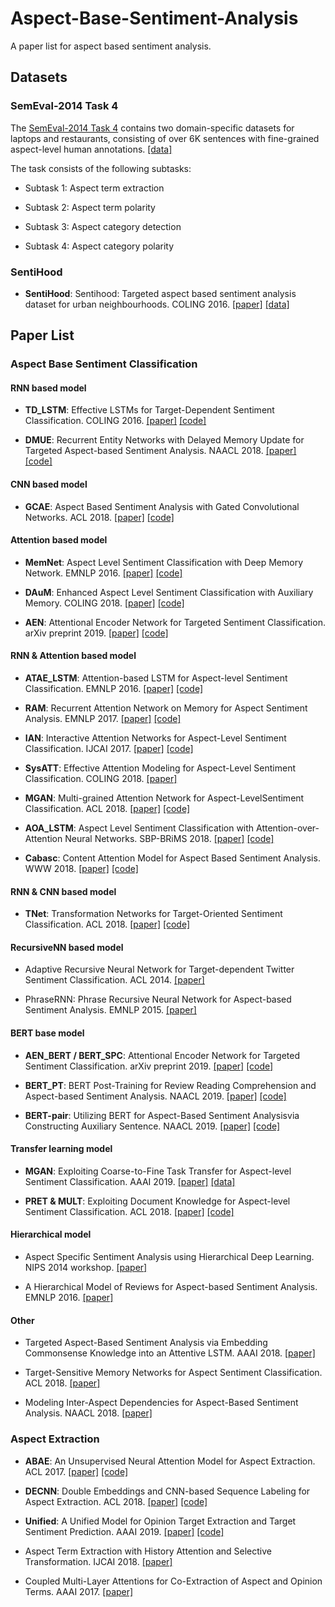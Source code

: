 # Aspect-Base-Sentiment-Analysis

A paper list for aspect based sentiment analysis.

## Datasets

### SemEval-2014 Task 4

The [SemEval-2014 Task 4][45] contains two domain-specific datasets for laptops and restaurants, consisting of over 6K sentences with fine-grained aspect-level human annotations. [[data]][46]

The task consists of the following subtasks:

- Subtask 1: Aspect term extraction

- Subtask 2: Aspect term polarity

- Subtask 3: Aspect category detection

- Subtask 4: Aspect category polarity


### SentiHood

- **SentiHood**: Sentihood: Targeted aspect based sentiment analysis dataset for urban neighbourhoods. COLING 2016. [[paper]][43] [[data]][44]

## Paper List

### Aspect Base Sentiment Classification

#### RNN based model

- **TD_LSTM**: Effective LSTMs for Target-Dependent Sentiment Classification. COLING 2016. [[paper]][8] [[code]][21]

- **DMUE**: Recurrent Entity Networks with Delayed Memory Update for Targeted Aspect-based Sentiment Analysis. NAACL 2018. [[paper]][47] [[code]][48]

#### CNN based model

- **GCAE**: Aspect Based Sentiment Analysis with Gated Convolutional Networks. ACL 2018. [[paper]][2] [[code]][22]

#### Attention based model

- **MemNet**: Aspect Level Sentiment Classification with Deep Memory Network. EMNLP 2016. [[paper]][6] [[code]][23]

- **DAuM**: Enhanced Aspect Level Sentiment Classification with Auxiliary Memory. COLING 2018. [[paper]][11] [[code]][24]

- **AEN**: Attentional Encoder Network for Targeted Sentiment Classification. arXiv preprint 2019. [[paper]][28] [[code]][29]

#### RNN & Attention based model

- **ATAE_LSTM**: Attention-based LSTM for Aspect-level Sentiment Classification. EMNLP 2016. [[paper]][10] [[code]][25]

- **RAM**: Recurrent Attention Network on Memory for Aspect Sentiment Analysis. EMNLP 2017. [[paper]][41] [[code]][42]

- **IAN**: Interactive Attention Networks for Aspect-Level Sentiment Classification. IJCAI 2017. [[paper]][1] [[code]][26]

- **SysATT**: Effective Attention Modeling for Aspect-Level Sentiment Classification. COLING 2018. [[paper]][3]

- **MGAN**: Multi-grained Attention Network for Aspect-LevelSentiment Classification. ACL 2018. [[paper]][30] [[code]][31]

- **AOA_LSTM**: Aspect Level Sentiment Classification with Attention-over-Attention Neural Networks. SBP-BRiMS 2018. [[paper]][32] [[code]][33]

- **Cabasc**: Content Attention Model for Aspect Based Sentiment Analysis. WWW 2018. [[paper]][36] [[code]][37]

#### RNN & CNN based model

- **TNet**: Transformation Networks for Target-Oriented Sentiment Classification. ACL 2018. [[paper]][34] [[code]][35]

#### RecursiveNN based model

- Adaptive Recursive Neural Network for Target-dependent Twitter Sentiment Classification. ACL 2014. [[paper]][4]

- PhraseRNN: Phrase Recursive Neural Network for Aspect-based Sentiment Analysis. EMNLP 2015. [[paper]][7]

#### BERT base model

- **AEN_BERT / BERT_SPC**: Attentional Encoder Network for Targeted Sentiment Classification. arXiv preprint 2019. [[paper]][28] [[code]][29]

- **BERT_PT**: BERT Post-Training for Review Reading Comprehension and Aspect-based Sentiment Analysis. NAACL 2019. [[paper]][49] [[code]][50]

- **BERT-pair**: Utilizing BERT for Aspect-Based Sentiment Analysisvia Constructing Auxiliary Sentence. NAACL 2019. [[paper]][51] [[code]][52]

#### Transfer learning model

- **MGAN**: Exploiting Coarse-to-Fine Task Transfer for Aspect-level Sentiment Classification. AAAI 2019. [[paper]][12] [[data]][27]

- **PRET & MULT**: Exploiting Document Knowledge for Aspect-level Sentiment Classification. ACL 2018. [[paper]][9] [[code]][38]

#### Hierarchical model

- Aspect Specific Sentiment Analysis using Hierarchical Deep Learning. NIPS 2014 workshop. [[paper]][5]

- A Hierarchical Model of Reviews for Aspect-based Sentiment Analysis. EMNLP 2016. [[paper]][15]

#### Other

- Targeted Aspect-Based Sentiment Analysis via Embedding Commonsense Knowledge into an Attentive LSTM. AAAI 2018. [[paper]][13]

- Target-Sensitive Memory Networks for Aspect Sentiment Classification. ACL 2018. [[paper]][14]

- Modeling Inter-Aspect Dependencies for Aspect-Based Sentiment Analysis. NAACL 2018. [[paper]][16]

### Aspect Extraction

- **ABAE**: An Unsupervised Neural Attention Model for Aspect Extraction. ACL 2017. [[paper]][17] [[code]][39]

- **DECNN**: Double Embeddings and CNN-based Sequence Labeling for Aspect Extraction. ACL 2018. [[paper]][18] [[code]][40]

- **Unified**: A Unified Model for Opinion Target Extraction and Target Sentiment Prediction. AAAI 2019. [[paper]][53] [[code]][54]

- Aspect Term Extraction with History Attention and Selective Transformation. IJCAI 2018. [[paper]][19]

- Coupled Multi-Layer Attentions for Co-Extraction of Aspect and Opinion Terms. AAAI 2017. [[paper]][20]

[1]: https://arxiv.org/abs/1709.00893
[2]: https://arxiv.org/abs/1805.07043v1
[3]: http://aclweb.org/anthology/C18-1096
[4]: http://aclweb.org/anthology/P/P14/P14-2009.pdf
[5]: https://pdfs.semanticscholar.org/4500/68221da8297ac0a0e1524b1e196900c61b2e.pdf
[6]: https://arxiv.org/abs/1605.08900
[7]: http://www.aclweb.org/anthology/D15-1298
[8]: http://aclweb.org/anthology/C/C16/C16-1311.pdf
[9]: https://arxiv.org/abs/1806.04346
[10]: http://www.aclweb.org/anthology/D16-1058
[11]: http://aclweb.org/anthology/C18-1092
[12]: https://arxiv.org/abs/1811.10999
[13]: http://www.sentic.net/sentic-lstm.pdf
[14]: http://www.aclweb.org/anthology/P18-1088
[15]: https://arxiv.org/abs/1609.02745
[16]: http://www.aclweb.org/anthology/N18-2043
[17]: http://aclweb.org/anthology/P/P17/P17-1036.pdf
[18]: https://arxiv.org/abs/1805.04601v1
[19]: https://arxiv.org/abs/1805.00760
[20]: https://www.aaai.org/Conferences/AAAI/2017/PreliminaryPapers/15-Wang-W-14441.pdf
[21]: https://github.com/songyouwei/ABSA-PyTorch/blob/master/models/td_lstm.py
[22]: https://github.com/wxue004cs/GCAE
[23]: https://github.com/songyouwei/ABSA-PyTorch/blob/master/models/memnet.py
[24]: https://github.com/ThomasK427/DAuM-pytorch
[25]: https://github.com/songyouwei/ABSA-PyTorch/blob/master/models/atae_lstm.py
[26]: https://github.com/songyouwei/ABSA-PyTorch/blob/master/models/ian.py
[27]: https://github.com/hsqmlzno1/MGAN
[28]: https://arxiv.org/pdf/1902.09314.pdf
[29]: https://github.com/songyouwei/ABSA-PyTorch/blob/master/models/aen.py
[30]: https://aclweb.org/anthology/D18-1380
[31]: https://github.com/songyouwei/ABSA-PyTorch/blob/master/models/mgan.py
[32]: https://arxiv.org/pdf/1804.06536.pdf
[33]: https://github.com/songyouwei/ABSA-PyTorch/blob/master/models/aoa.py
[34]: https://arxiv.org/pdf/1805.01086.pdf
[35]: https://github.com/songyouwei/ABSA-PyTorch/blob/master/models/tnet_lf.py
[36]: http://delivery.acm.org/10.1145/3190000/3186001/p1023-liu.pdf?ip=210.75.253.235&id=3186001&acc=OPEN&key=33E289E220520BFB%2E6FFDCCEC948C43C2%2E4D4702B0C3E38B35%2E6D218144511F3437&__acm__=1555218179_72930af7a4eda051856a87b787ca5863
[37]: https://github.com/songyouwei/ABSA-PyTorch/blob/master/models/cabasc.py
[38]: https://github.com/ruidan/Aspect-level-sentiment
[39]: https://github.com/ruidan/Unsupervised-Aspect-Extraction
[40]: https://github.com/yafangy/Review_aspect_extraction
[41]: https://www.aclweb.org/anthology/D17-1047
[42]: https://github.com/lpq29743/RAM
[43]: https://www.aclweb.org/anthology/C16-1146
[44]: https://github.com/uclmr/jack/tree/master/data/sentihood
[45]: http://alt.qcri.org/semeval2014/task4/
[46]: https://github.com/ThomasK427/aspect_extraction/tree/master/data/official_data/SemEval-2014
[47]: https://aclweb.org/anthology/N18-2045
[48]: https://github.com/liufly/delayed-memory-update-entnet
[49]: https://arxiv.org/pdf/1904.02232v1.pdf
[50]: https://github.com/howardhsu/BERT-for-RRC-ABSA
[51]: https://arxiv.org/pdf/1903.09588.pdf
[52]: https://github.com/HSLCY/ABSA-BERT-pair
[53]: https://arxiv.org/pdf/1811.05082.pdf
[54]: https://github.com/lixin4ever/E2E-TBSA